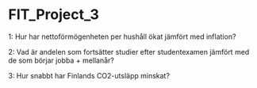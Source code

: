 # FIT_Project_3

1: Hur har nettoförmögenheten per hushåll ökat jämfört med inflation?

2: Vad är andelen som fortsätter studier efter studentexamen jämfört med de som börjar jobba + mellanår?

3: Hur snabbt har Finlands CO2-utsläpp minskat?
